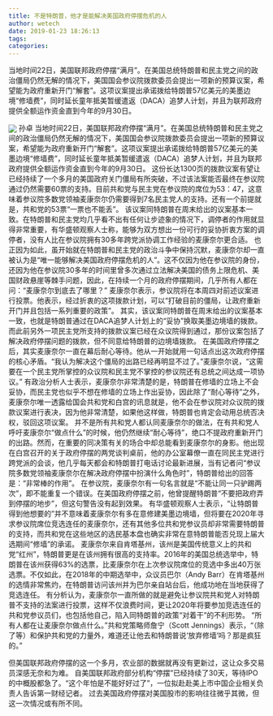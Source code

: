 ```yaml
---
title: 不是特朗普，他才是能解决美国政府停摆危机的人
author: wetech
date: 2019-01-23 18:26:13
tags: 
categories: 
---
```

当地时间22日，美国联邦政府停摆“满月”。在美国总统特朗普和民主党之间的政治僵局仍然无解的情况下，美国国会参议院拨款委员会提出一项新的预算议案，希望能为政府重新开门“解套”。这项议案提出承诺拨给特朗普57亿美元的美墨边境“修墙费”，同时延长童年抵美暂缓遣返（DACA）追梦人计划，并且为联邦政府提供全额运作资金直到今年的9月30日。
<!-- more -->
<img align="center" border="0" src="https://imgcdn.yicai.com/uppics/images/2019/01/e95a6cebb10ae92b083866fae2ed65d9.jpg" />
孙卓
当地时间22日，美国联邦政府停摆“满月”。在美国总统特朗普和民主党之间的政治僵局仍然无解的情况下，美国国会参议院拨款委员会提出一项新的预算议案，希望能为政府重新开门“解套”。这项议案提出承诺拨给特朗普57亿美元的美墨边境“修墙费”，同时延长童年抵美暂缓遣返（DACA）追梦人计划，并且为联邦政府提供全额运作资金直到今年的9月30日。
这份长达1300页的拨款议案有望让已经持续了一个多月的美国政府关门僵局有所突破，不过该法案能否最终在参议院通过仍然需要60票的支持。目前共和党与民主党在参议院的席位为53：47，这意味着参议院多数党领袖麦康奈尔仍需要得到7名民主党人的支持。还有一个前提就是，共和党的53票“一票也不能丢”。
该议案同特朗普在周末给出的议案基本一致。在特朗普和民主党均几乎看不出有任何让步迹象的情况下，调停者的作用就显得非常重要，有华盛顿观察人士称，能够为双方想出一份可行的妥协折衷方案的调停者，没有人比在参议院拥有30多年跨党派协调工作经验的麦康奈尔更合适。
也正因为如此，虽开始就在特朗普和民主党的政治斗争中保持沉默，麦康奈尔却一直被认为是“唯一能够解决美国政府停摆危机的人”。这不仅因为他在参议院的身份，还因为他在参议院30多年的时间里曾多次通过立法解决美国的债务上限危机、美国财政悬崖等棘手问题，因此，在持续一个月的政府停摆期间，几乎所有人都在问：“麦康奈尔到底去了哪里？”
麦康奈尔表示，参议院将在本周四对前述议案进行投票。他表示，经过折衷的这项拨款计划，可以“打破目前的僵局，让政府重新开门并且包括一系列重要的政策”。
其实，该议案同特朗普在周末给出的议案基本一致，也就是特朗普通过在DACA追梦人计划上的“妥协”换取美墨边境墙的拨款。而此前另外一项民主党所支持的拨款议案已经在众议院得到通过，那份议案包括了解决政府停摆问题的拨款，但不同意给特朗普的边境墙拨款。
在美国政府停摆之后，其实麦康奈尔一直在幕后耐心等待。他从一开始就用一句话点出这次政府停摆的核心矛盾。“我认为解决这个僵局的出路已经再明显不过了。”麦康奈尔说，“这需要在一个民主党所掌控的众议院和民主党不掌控的参议院还有总统之间达成一项协议。”
有政治分析人士表示，麦康奈尔非常清楚的是，特朗普在修墙的立场上不会妥协，而民主党也似乎不想在修墙的立场上作出妥协，因此除了“耐心等待”之外，麦康奈尔唯一透露给国会共和党和白宫的讯息就是，他不会在参议院对众议院的拨款议案进行表决，因为他非常清楚，如果他这样做，特朗普也肯定会动用总统否决权，驳回这项议案。
并不是所有共和党人都认同麦康奈尔的做法，在有共和党人呼吁麦康奈尔“做点什么”的时候，他仍然继续“耐心等待”，绝口不提政府重新开门的出路。然而，在重要的同决策有关的场合中却总能看到麦康奈尔的身影。他出现在白宫召开的关于政府停摆的两党谈判桌前，他的办公室幕僚一直在同民主党进行跨党派的会谈，他几乎每天都会和特朗普打电话讨论最新进展，当有记者问“参议院多数党领袖麦康奈尔在解决政府停摆中扮演什么角色时”，特朗普给出的回答是：“非常棒的作用”。
在参议院，麦康奈尔有一句名言就是“不能让同一只驴踢两次”，即不能重复一个错误。在美国政府停摆之前，他曾提醒特朗普“不要把政府弄到停摆的地步”，但这句警告没有起到效果。
有华盛顿观察人士表示，“让特朗普得到他想要的”并不意味着麦康奈尔有多在意修建美墨边境墙，但将要在2020年寻求参议院席位竞选连任的麦康奈尔，还有其他多位共和党参议员却非常需要特朗普的支持，而共和党在这些地区的选民基本盘也确实非常在意特朗普能否兑现上届大选期间“修墙”的承诺。
麦康奈尔来自肯塔基州，该州是美国传统意义上的共和党“红州”，特朗普更是在该州拥有很高的支持率。2016年的美国总统选举中，特朗普在该州获得63%的选票，比麦康奈尔在上次参议院席位的竞选中多出40万张选票。不仅如此，在2018年的中期选举中，众议员巴尔（Andy Barr）在肯塔基州的选情非常焦灼，在特朗普访问该州并为巴尔亲自站台后，他成功地在当地获得了竞选连任。
有分析认为，麦康奈尔一直所做的就是避免让参议院共和党人对特朗普不支持的法案进行投票，这样不仅浪费时间，更让2020年将要参加竞选连任的共和党参议员们，也包括他自己，陷入同特朗普的政策“对着干”的不利形势。
“所有人都在让麦康奈尔做点什么。”共和党策略师詹宁（Scott Jennings）表示，“（除了等）和保护共和党的力量外，难道还让他去和特朗普说‘放弃修墙’吗？那是疯狂的。”
 
 
但美国联邦政府停摆的这一个多月，农业部的数据就再没有更新过，这让众多交易员深感无奈和为难。
自美国联邦政府部分机构“停摆”已经持续了30天，等待IPO的中概股都急了。“这个年怕是不能好好过了”，一位拟赴赴美上市中国企业相关负责人告诉第一财经记者。
过去美国政府停摆对美国股市的影响往往微乎其微，但这一次情况或有所不同。
